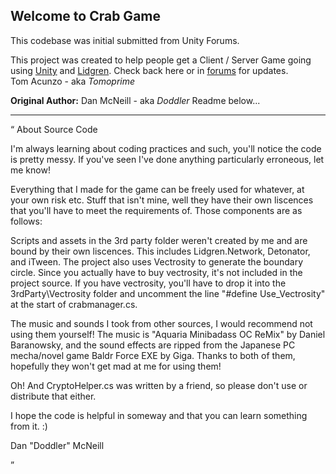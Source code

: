 <h2>Welcome to Crab Game</h2>

This codebase was initial submitted from Unity Forums. 

This project was created to help people get a Client / Server Game going using <a href="http://unity3d.com">Unity</a> and <a href="http://code.google.com/p/lidgren-network-gen3/">Lidgren</a>. Check back here or in <a href="http://forum.unity3d.com/threads/122560-Crab-Game-(Multiplayer-Client-Server-w-Lidgren-Source-Code)">forums</a> for updates. 
<br>Tom Acunzo - aka <i>Tomoprime</i>

<b>Original Author:</b> Dan McNeill - aka <i>Doddler</i> Readme below...
<hr>
<q>
About Source Code

I'm always learning about coding practices and such, you'll notice the code is pretty messy.  If you've seen I've done anything particularly erroneous, let me know!

Everything that I made for the game can be freely used for whatever, at your own risk etc.  Stuff that isn't mine, well they have their own liscences that you'll have to meet the requirements of.  Those components are as follows:

Scripts and assets in the 3rd party folder weren't created by me and are bound by their own liscences.  This includes Lidgren.Network, Detonator, and iTween.  The project also uses Vectrosity to generate the boundary circle.  Since you actually have to buy vectrosity, it's not included in the project source.  If you have vectrosity, you'll have to drop it into the 3rdParty\Vectrosity folder and uncomment the line "#define Use_Vectrosity" at the start of crabmanager.cs.

The music and sounds I took from other sources, I would recommend not using them yourself!  The music is "Aquaria Minibadass OC ReMix" by Daniel Baranowsky, and the sound effects are ripped from the Japanese PC mecha/novel game Baldr Force EXE by Giga.  Thanks to both of them, hopefully they won't get mad at me for using them!

Oh!  And CryptoHelper.cs was written by a friend, so please don't use or distribute that either.

I hope the code is helpful in someway and that you can learn something from it. :)

Dan "Doddler" McNeill
</q>